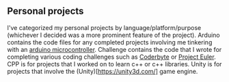 
## Personal projects
I've categorized my personal projects by language/platform/purpose (whichever I decided was a more prominent feature of the project).
Arduino contains the code files for any completed projects involving me tinkering with an [arduino microcontroller](https://www.arduino.cc/).
Challenge contains the code that I wrote for completing various coding challenges such as [Coderbyte](https://coderbyte.com/) or [Project Euler](https://projecteuler.net/).
CPP is for projects that I worked on to learn c++ or c++ libraries.
Unity is for projects that involve the (Unity)[https://unity3d.com/] game engine.